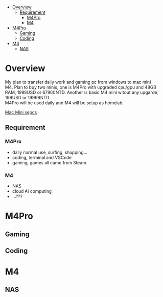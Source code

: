<!-- vim-markdown-toc GFM -->

* [Overview](#overview)
    * [Requirement](#requirement)
        * [M4Pro](#m4pro)
        * [M4](#m4)
* [M4Pro](#m4pro-1)
    * [Gaming](#gaming)
    * [Coding](#coding)
* [M4](#m4-1)
    * [NAS](#nas)

<!-- vim-markdown-toc -->

# Overview

My plan to transfer daily work and gaming pc from windows to mac mini M4.
Plan to buy two minis, one is M4Pro with upgraded cpu/gpu and 48GB RAM, 1999USD or 67900NTD.
Another is basic M4 mini witout any upgarde, 199USD or 19999NTD   
M4Pro will be used daily and M4 will be setup as homelab.  

<a href="https://www.apple.com/shop/shared/yoursaves/AAAjAAIBMXIMOp-iR805JAq-UbLCtauF0ou-d-ImIobOzCPHmSafZ-mZHXipbqdrEgcTRwSeAAIBUkVQ1QkZP3fx6zvF2JPduP9wkY66cR-Y016_MA8K4jg" target="_blank">Mac Mini sepcs</a>

## Requirement

### M4Pro

- daily normal use, surfing, shopping...
- coding, terminal and VSCode
- gaming, games all came from Steam. 

### M4

- NAS
- cloud AI computing
- ...???

# M4Pro

## Gaming

## Coding

# M4

## NAS

